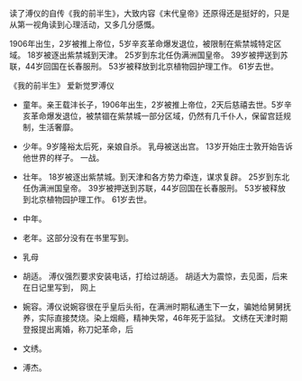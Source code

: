 

读了溥仪的自传《我的前半生》，大致内容《末代皇帝》还原得还是挺好的，只是从第一视角读到心理活动，又多几分感慨。

1906年出生，2岁被推上帝位，5岁辛亥革命爆发退位，被限制在紫禁城特定区域。 18岁被逐出紫禁城到天津。 25岁到东北任伪满洲国皇帝。 39岁被押送到苏联，44岁回国在长春服刑。 53岁被释放到北京植物园护理工作。 61岁去世。






《我的前半生》 爱新觉罗溥仪

- 童年。亲王载沣长子，1906年出生，2岁被推上帝位，2天后慈禧去世。5岁辛亥革命爆发退位，被禁锢在紫禁城一部分区域，仍然有几千仆人，保留宫廷规制，生活奢靡。

- 少年。9岁隆裕太后死，亲娘自杀。 乳母被送出宫。 13岁开始庄士敦开始告诉他世界的样子。 一战。   

- 壮年。 18岁被逐出紫禁城。到天津和各方势力牵连，谋求复辟。 25岁到东北任伪满洲国皇帝。 39岁被押送到苏联，44岁回国在长春服刑。 53岁被释放到北京植物园护理工作。 61岁去世。

- 中年。

- 老年。这部分没有在书里写到。

- 乳母

- 胡适。 溥仪强烈要求安装电话，打给过胡适。 胡适大为震惊，去见面，后来在日记里写到， 网上

- 婉容。溥仪说婉容很在乎皇后头衔，在满洲时期私通生下一女，骗她给舅舅抚养，实际直接焚烧。染上烟瘾，精神失常，46年死于监狱。 文绣在天津时期登报提出离婚，称刀妃革命，后

- 文绣。

- 溥杰。


